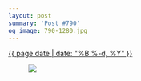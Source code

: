 ```yaml
---
layout: post
summary: 'Post #790'
og_image: 790-1280.jpg
---
```


<div class="post">
 <time>
  <a href="/790">
   {{ page.date | date: "%B %-d, %Y" }}
  </a>
 </time>
 <a href="/790">
  <figure data-taken="1/3/2019">
   <img sizes="(min-width: 700px) 50vw, calc(100vw - 2rem)" src="{{ site.assets_url }}/790-640.jpg" srcset="{{ site.assets_url }}/790-320.jpg 320w, {{ site.assets_url }}/790-640.jpg 640w, {{ site.assets_url }}/790-960.jpg 960w, {{ site.assets_url }}/790-1280.jpg 1280w"/>
  </figure>
 </a>
</div>
